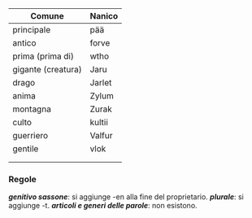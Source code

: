 | Comune             | Nanico |
| ------------------ | ------ |
| principale         | pää    |
| antico             | forve  |
| prima (prima di)   | wtho   |
| gigante (creatura) | Jaru   |
| drago              | Jarlet |
| anima              | Zylum  |
| montagna           | Zurak  |
| culto              | kultii |
| guerriero          | Valfur |
| gentile            | vlok   |
|                    |        |
|                    |        |
### Regole

***genitivo sassone***: si aggiunge -en alla fine del proprietario.
***plurale***: si aggiunge -t.
***articoli e generi delle parole***: non esistono.

